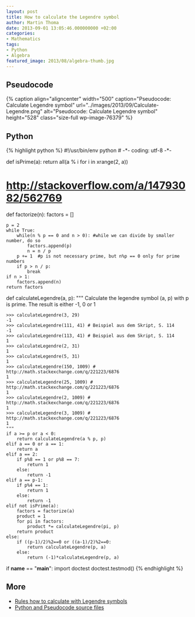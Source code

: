 ```yaml
---
layout: post
title: How to calculate the Legendre symbol
author: Martin Thoma
date: 2013-09-01 13:05:46.000000000 +02:00
categories:
- Mathematics
tags:
- Python
- Algebra
featured_image: 2013/08/algebra-thumb.jpg
---
```

<h2>Pseudocode</h2>
{% caption align="aligncenter" width="500" caption="Pseudocode: Calculate Legendre symbol" url="../images/2013/09/Calculate-Legendre.png" alt="Pseudocode: Calculate Legendre symbol"  height="528" class="size-full wp-image-76379" %}

<h2>Python</h2>
{% highlight python %}
#!/usr/bin/env python
# -*- coding: utf-8 -*-

def isPrime(a):
    return all(a % i for i in xrange(2, a))

# http://stackoverflow.com/a/14793082/562769
def factorize(n):
    factors = []

    p = 2
    while True:
        while(n % p == 0 and n > 0): #while we can divide by smaller number, do so
            factors.append(p)
            n = n / p
        p += 1  #p is not necessary prime, but n%p == 0 only for prime numbers
        if p > n / p:
            break
    if n > 1:
        factors.append(n)
    return factors

def calculateLegendre(a, p):
	"""
	Calculate the legendre symbol (a, p) with p is prime.
	The result is either -1, 0 or 1

	>>> calculateLegendre(3, 29)
	-1
	>>> calculateLegendre(111, 41) # Beispiel aus dem Skript, S. 114
	-1
	>>> calculateLegendre(113, 41) # Beispiel aus dem Skript, S. 114
	1
	>>> calculateLegendre(2, 31)
	1
	>>> calculateLegendre(5, 31)
	1
	>>> calculateLegendre(150, 1009) # http://math.stackexchange.com/q/221223/6876
	1
	>>> calculateLegendre(25, 1009) # http://math.stackexchange.com/q/221223/6876
	1
	>>> calculateLegendre(2, 1009) # http://math.stackexchange.com/q/221223/6876
	1
	>>> calculateLegendre(3, 1009) # http://math.stackexchange.com/q/221223/6876
	1
	"""
	if a >= p or a < 0:
		return calculateLegendre(a % p, p)
	elif a == 0 or a == 1:
		return a
	elif a == 2:
		if p%8 == 1 or p%8 == 7:
			return 1
		else:
			return -1
	elif a == p-1:
		if p%4 == 1:
			return 1
		else:
			return -1
	elif not isPrime(a):
		factors = factorize(a)
		product = 1
		for pi in factors:
			product *= calculateLegendre(pi, p)
		return product
	else:
		if ((p-1)/2)%2==0 or ((a-1)/2)%2==0:
			return calculateLegendre(p, a)
		else:
			return (-1)*calculateLegendre(p, a)

if __name__ == "__main__":
	import doctest
	doctest.testmod()
{% endhighlight %}

<h2>More</h2>
<ul>
  <li><a href="https://github.com/MartinThoma/LaTeX-examples/tree/master/documents/eaz">Rules how to calculate with Legendre symbols</a></li>
  <li><a href="https://github.com/MartinThoma/LaTeX-examples/tree/master/source-code/Pseudocode/Calculate-Legendre">Python and Pseudocode source files</a></li>
</ul>
